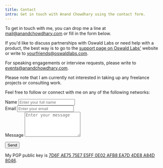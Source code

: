 ```yaml
---
title: Contact
intro: Get in touch with Anand Chowdhary using the contact form.
---
```


To get in touch with me, you can drop me a line at [mail@anandchowdhary.com](mailto:mail@anandchowdhary.com) or fill in the form below.

If you'd like to discuss partnerships with Oswald Labs or need help with a product, the best way is to go to the [support page on Oswald Labs'](https://oswaldlabs.com/contact) website or write to [yourfriends@oswaldlabs.com](mailto:yourfriends@oswaldlabs.com).

For speaking engagements or interview requests, please write to [events@anandchowdhary.com](mailto:events@anandchowdhary.com).

Please note that I am currently not interested in taking up any freelance projects or consulting work.

Feel free to follow or connect with me on any of the following networks:

<div class="social-links">
	<a href="https://linkedin.com/in/AnandChowdhary" data-balloon="LinkedIn" data-balloon-pos="up"><i title="LinkedIn" class="fab fa-linkedin"></i></a>
	<a href="https://facebook.com/AnandChowdhary" data-balloon="Facebook" data-balloon-pos="up"><i title="Facebook" class="fab fa-facebook"></i></a>
	<a href="https://twitter.com/AnandChowdhary" data-balloon="Twitter" data-balloon-pos="up"><i title="Twitter" class="fab fa-twitter"></i></a>
	<a href="https://github.com/AnandChowdhary" data-balloon="GitHub" data-balloon-pos="up"><i title="GitHub" class="fab fa-github"></i></a>
	<a href="https://medium.com/@AnandChowdhary" data-balloon="Medium" data-balloon-pos="up"><i title="Medium" class="fab fa-medium"></i></a>
	<a href="https://instagram.com/anandchowdhary" data-balloon="Instagram" data-balloon-pos="up"><i title="Instagram" class="fab fa-instagram"></i></a>
	<a href="https://dribbble.com/anandchowdhary" data-balloon="Dribbble" data-balloon-pos="up"><i title="Dribbble" class="fab fa-dribbble"></i></a>
	<a href="https://quora.com/Anand-Chowdhary" data-balloon="Quora" data-balloon-pos="up"><i title="Quora" class="fab fa-quora"></i></a>
	<a href="https://angel.co/anand-chowdhary" data-balloon="Angellist" data-balloon-pos="up"><i title="Angellist" class="fab fa-angellist"></i></a>
</div>

<form action="https://formspree.io/mail@anandchowdhary.com" method="post">
<div><label for="name">Name</label>
<input id="name" name="name" type="text" placeholder="Enter your full name" required></div>
<div><label for="email">Email</label>
<input id="email" name="_replyto" type="email" placeholder="Enter your email" required></div>
<div><label for="message">Message</label>
<textarea rows="5" id="message" name="message" placeholder="Enter your message" required></textarea></div>
<p><button type="submit">Send</button></form>

My PGP public key is [7D6F AE75 75E7 E5FF 0E02 AFB8 EA7D 4DE8 A84D 8046](/files/public-key.asc).

<link rel="stylesheet" href="https://use.fontawesome.com/releases/v5.0.13/css/brands.css" integrity="sha384-VGCZwiSnlHXYDojsRqeMn3IVvdzTx5JEuHgqZ3bYLCLUBV8rvihHApoA1Aso2TZA" crossorigin="anonymous">
<link rel="stylesheet" href="https://use.fontawesome.com/releases/v5.0.13/css/fontawesome.css" integrity="sha384-GVa9GOgVQgOk+TNYXu7S/InPTfSDTtBalSgkgqQ7sCik56N9ztlkoTr2f/T44oKV" crossorigin="anonymous">
